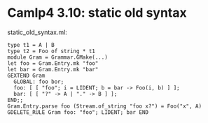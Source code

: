 <!-- ((! set title Camlp4 3.10  !)) ((! set learn !)) -->

# Camlp4 3.10: static old syntax
static_old_syntax.ml:

```tryocaml
type t1 = A | B
type t2 = Foo of string * t1
module Gram = Grammar.GMake(...)
let foo = Gram.Entry.mk "foo"
let bar = Gram.Entry.mk "bar"
GEXTEND Gram
  GLOBAL: foo bor;
  foo: [ [ "foo"; i = LIDENT; b = bar -> Foo(i, b) ] ];
  bar: [ [ "?" -> A | "." -> B ] ];
END;;
Gram.Entry.parse foo (Stream.of_string "foo x?") = Foo("x", A)
GDELETE_RULE Gram foo: "foo"; LIDENT; bar END

```
